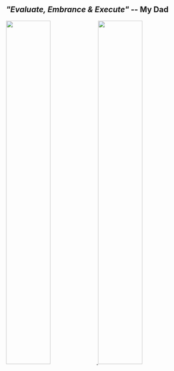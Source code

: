 ## *"Evaluate, Embrance & Execute"* -- **My Dad**

<a href="https://github.com/naveenkendyala">
     <img width="49%" src="https://github-readme-stats.vercel.app/api?username=naveenkendyala&custom_title='Naveen Kendyala : GitHub Stats'&count_private=true&show_icons=true&theme=tokyonight&include_all_commits=true&line_height=31" />
</a>
<a href="https://github.com/naveenkendyala">
     <img width="49%" src="https://github-readme-stats.vercel.app/api/top-langs/?username=naveenkendyala&hide=css,html&langs_count=6&layout=compact" />
</a>